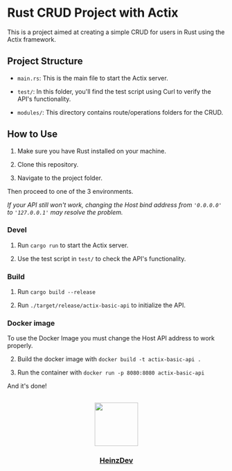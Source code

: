 # Rust CRUD Project with Actix

This is a project aimed at creating a simple CRUD for users in Rust using the Actix framework.

## Project Structure

- `main.rs`: This is the main file to start the Actix server.

- `test/`: In this folder, you'll find the test script using Curl to verify the API's functionality.

- `modules/`: This directory contains route/operations folders for the CRUD.

## How to Use

1. Make sure you have Rust installed on your machine.

2. Clone this repository.

3. Navigate to the project folder.

Then proceed to one of the 3 environments.

_If your API still won't work, changing the Host bind address from `'0.0.0.0'` to `'127.0.0.1'` may resolve the problem._

### Devel

1. Run `cargo run` to start the Actix server.

2. Use the test script in `test/` to check the API's functionality.

### Build

1. Run `cargo build --release`

2. Run `./target/release/actix-basic-api` to initialize the API.

### Docker image

To use the Docker Image you must change the Host API address to work properly.

2. Build the docker image with `docker build -t actix-basic-api .`

3. Run the container with `docker run -p 8080:8080 actix-basic-api`

And it's done!

##

<div id="header" align="center">
  <a href="https://github.com/HeinzDev/">
    <img src="https://i.imgur.com/RtsYtRt.png" width="100"/>
  </a>
  <a href="https://github.com/HeinzDev/">
    <h3>HeinzDev</h3>  
  </a>
</div>
